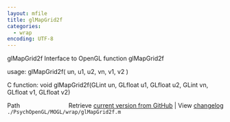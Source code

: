 ```yaml
---
layout: mfile
title: glMapGrid2f
categories:
  - wrap
encoding: UTF-8
---
```


glMapGrid2f  Interface to OpenGL function glMapGrid2f

usage:  glMapGrid2f( un, u1, u2, vn, v1, v2 )

C function:  void glMapGrid2f(GLint un, GLfloat u1, GLfloat u2, GLint vn, GLfloat v1, GLfloat v2)


<div class="code_header" style="text-align:right;">
  <span style="float:left;">Path&nbsp;&nbsp;</span> <span class="counter">Retrieve <a href=
  "https://raw.github.com/Psychtoolbox-3/Psychtoolbox-3/beta/./PsychOpenGL/MOGL/wrap/glMapGrid2f.m">current version from GitHub</a> | View <a href=
  "https://github.com/Psychtoolbox-3/Psychtoolbox-3/commits/beta/./PsychOpenGL/MOGL/wrap/glMapGrid2f.m">changelog</a></span>
</div>
<div class="code">
  <code>./PsychOpenGL/MOGL/wrap/glMapGrid2f.m</code>
</div>
